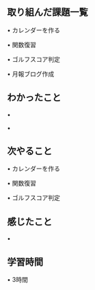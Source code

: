 ## 取り組んだ課題一覧
• カレンダーを作る

• 関数復習

• ゴルフスコア判定

• 月報ブログ作成

## わかったこと
• 

• 


## 次やること
• カレンダーを作る


• 関数復習


• ゴルフスコア判定

## 感じたこと
• 


## 学習時間
• 3時間